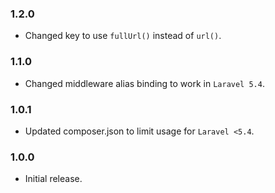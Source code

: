 ### 1.2.0
- Changed key to use `fullUrl()` instead of `url()`.

### 1.1.0
 - Changed middleware alias binding to work in `Laravel 5.4`.

### 1.0.1
 - Updated composer.json to limit usage for `Laravel <5.4`.

### 1.0.0
 - Initial release.
